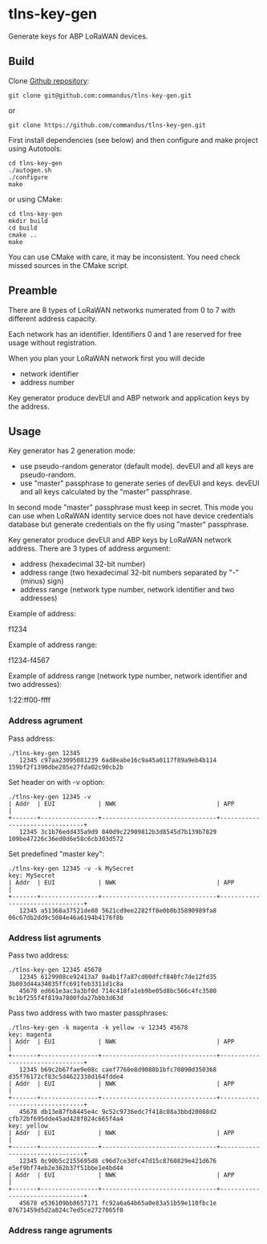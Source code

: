 # tlns-key-gen

Generate keys for ABP LoRaWAN devices.

## Build

Clone [Github repository](https://github.com/commandus/tlns-key-gen):
```
git clone git@github.com:commandus/tlns-key-gen.git
```
or
```
git clone https://github.com/commandus/tlns-key-gen.git
```

First install dependencies (see below) and then configure and make project using Autotools:

```
cd tlns-key-gen
./autogen.sh
./configure
make
```

or using CMake:
```
cd tlns-key-gen
mkdir build
cd build
cmake ..
make
```

You can use CMake with care, it may be inconsistent. You need check missed sources in the CMake script.

## Preamble

There are 8 types of LoRaWAN networks numerated from 0 to 7 with different address capacity.

Each network has an identifier. Identifiers 0 and 1 are reserved for free usage without registration.

When you plan your LoRaWAN network first you will decide 

- network identifier
- address number

Key generator produce devEUI and ABP network and application keys by the address.

## Usage

Key generator has 2 generation mode:

- use pseudo-random generator (default mode). devEUI and all keys are pseudo-random.
- use "master" passphrase to generate series of devEUI and keys. devEUI and all keys calculated by the "master" passphrase.

In second mode "master" passphrase must keep in secret. This mode you can use when LoRaWAN identity service
does not have device credentials database but generate credentials on the fly using "master" passphrase.

Key generator produce devEUI and ABP keys by LoRaWAN network address. There are 3 types of address argument:

- address (hexadecimal 32-bit number)
- address range (two hexadecimal 32-bit numbers separated by "-" (minus) sign)
- address range (network type number, network identifier and two addresses)

Example of address:

f1234

Example of address range:

f1234-f4567

Example of address range (network type number, network identifier and two addresses):

1:22:ff00-ffff

### Address agrument

Pass address:
```
./tlns-key-gen 12345
   12345 c97aa23095081239 6ad8eabe16c9a45a0117f89a9eb4b114 159bf2f1390dbe285e27fda02c90cb2b
```

Set header on with -v option:
```
./tlns-key-gen 12345 -v
| Addr  | EUI            | NWK                            | APP                            |
+-------+----------------+--------------------------------+--------------------------------+
   12345 3c1b76edd435a9d9 840d9c22909812b3d8545d7b139b7829 109be47226c36ed0d6e58c6cb303d572 
```

Set predefined "master key":
```
./tlns-key-gen 12345 -v -k MySecret
key: MySecret
| Addr  | EUI            | NWK                            | APP                            |
+-------+----------------+--------------------------------+--------------------------------+
   12345 a51368a37521de88 5621cd9ee2282ff8e0b0b35890989fa8 06c67db2dd9c5084e46a6194b4176f8b 
```

### Address list agruments

Pass two address:
```
./tlns-key-gen 12345 45678
   12345 6129908ce92413a7 0a4b1f7a87cd00dfcf840fc7de12fd35 3b803d44a34835ffc691feb3311d1c8a
   45678 ed661e3ac3a3bf0d 714c418fa1eb9be05d8bc566c4fc3580 9c1bf255f4f819a7800fda27bbb3d63d
```

Pass two address with two master passphrases:
```
./tlns-key-gen -k magenta -k yellow -v 12345 45678
key: magenta
| Addr  | EUI            | NWK                            | APP                            |
+-------+----------------+--------------------------------+--------------------------------+
   12345 b69c2b67fae9e08c caef7760e8d9088b1bfc70890d350368 d35f76172cf83c5d4622338d164fdde4
| Addr  | EUI            | NWK                            | APP                            |
+-------+----------------+--------------------------------+--------------------------------+
   45678 db13e87fb8445e4c 9c52c9736edc7f418c08a3bbd20088d2 cfb72bf695dde45ad428f024c665f4a4
key: yellow
| Addr  | EUI            | NWK                            | APP                            |
+-------+----------------+--------------------------------+--------------------------------+
   12345 0c90b5c2155695d8 c96d7ce3dfc47d15c8760829e421d676 e5ef9bf74eb2e362b37f51bbe1e4bd44
| Addr  | EUI            | NWK                            | APP                            |
+-------+----------------+--------------------------------+--------------------------------+
   45678 e536109bb8657171 fc92a6a64b65a0e83a51b59e110fbc1e 07671459d5d2a824c7ed5ce2727065f0
```

### Address range agruments

